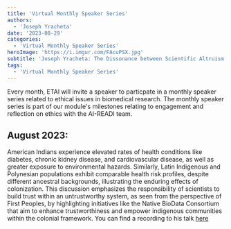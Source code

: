 ```yaml
---
title: 'Virtual Monthly Speaker Series'
authors:
  - 'Joseph Yracheta'
date: '2023-08-29'
categories:
  - 'Virtual Monthly Speaker Series'
heroImage: 'https://i.imgur.com/FAcuPSX.jpg'
subtitle: 'Joseph Yracheta: The Dissonance between Scientific Altruism & Capitalist Extraction for & from the Amerindigenous'
tags:
  - 'Virtual Monthly Speaker Series'
---
```


Every month, ETAI will invite a speaker to particpate in a monthly speaker series related to ethical issues in biomedical research. The monthly speaker series is part of our module's milestones relating to engagement and reflection on ethics with the AI-READI team.

## August 2023:

American Indians experience elevated rates of health conditions like diabetes, chronic kidney disease, and cardiovascular disease, as well as greater exposure to environmental hazards. Similarly, Latin Indigenous and Polynesian populations exhibit comparable health risk profiles, despite different ancestral backgrounds, illustrating the enduring effects of colonization. This discussion emphasizes the responsibility of scientists to build trust within an untrustworthy system, as seen from the perspective of First Peoples, by highlighting initiatives like the Native BioData Consortium that aim to enhance trustworthiness and empower indigenous communities within the colonial framework. You can find a recording to his talk [here](https://public.3.basecamp.com/p/hNTfeyKNpAYVVKExLYKpXZsK)
